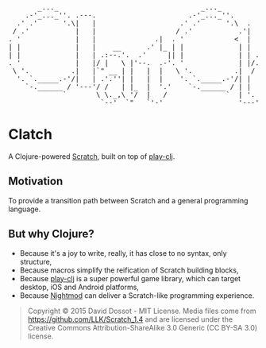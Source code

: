 <pre>
       _..._                                  _..._                  
    .-'_..._''. .---.                      .-'_..._''.               
  .' .'      '.\|   |                    .' .'      '.\  .           
 / .'           |   |                   / .'           .'|           
. '             |   |              .|  . '            <  |           
| |             |   |    __      .' |_ | |             | |           
| |             |   | .:--.'.  .'     || |             | | .'''-.    
. '             |   |/ |   \ |'--.  .-'. '             | |/.'''. \   
 \ '.          .|   |`" __ | |   |  |   \ '.          .|  /    | |   
  '. `._____.-'/|   | .'.''| |   |  |    '. `._____.-'/| |     | |   
    `-.______ / '---'/ /   | |_  |  '.'    `-.______ / | |     | |   
             `       \ \._,\ '/  |   /              `  | '.    | '.  
                      `--'  `"   `'-'                  '---'   '---' 
</pre>

# Clatch

A Clojure-powered [Scratch](https://scratch.mit.edu/), built on top of [play-clj](https://github.com/oakes/play-clj).


## Motivation

To provide a transition path between Scratch and a general programming language.


## But why Clojure?

- Because it's a joy to write, really, it has close to no syntax, only structure,
- Because macros simplify the reification of Scratch building blocks,
- Because [play-clj](https://github.com/oakes/play-clj) is a super powerful game library, which can target desktop, iOS and Android platforms,
- Because [Nightmod](https://github.com/oakes/Nightmod) can deliver a Scratch-like programming experience.


> Copyright © 2015 David Dossot - MIT License.
> Media files come from https://github.com/LLK/Scratch_1.4 and are licensed under the Creative Commons Attribution-ShareAlike 3.0 Generic (CC BY-SA 3.0) license.
